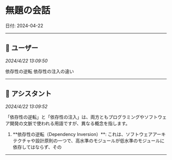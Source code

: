 # 無題の会話

日付: 2024-04-22

---

## 👤 ユーザー
*2024/4/22 13:09:50*

依存性の逆転 依存性の注入の違い

---

## 🤖 アシスタント
*2024/4/22 13:09:52*

「依存性の逆転」と「依存性の注入」は、両方ともプログラミングやソフトウェア開発の文脈で使われる用語ですが、異なる概念を指します。

1. \*\*依存性の逆転（Dependency Inversion）\*\*:
   これは、ソフトウェアアーキテクチャや設計原則の一つで、高水準のモジュールが低水準のモジュールに依存してはならず、その

---
